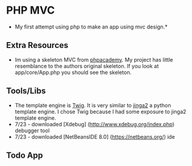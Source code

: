 # PHP MVC

* My first attempt using php to make an app using mvc design.*

## Extra Resources
* Im using a skeleton MVC from [phpacademy](http://www.youtube.com/playlist?list=PLfdtiltiRHWGXVHXX09fxXDi-DqInchFD).  My project has little resemblance to the authors original skeleton.  If you look at app/core/App.php you should see the skeleton.

## Tools/Libs
* The template engine is [Twig](http://twig.sensiolabs.org/). It is very similar to [jinga2](http://jinja.pocoo.org/docs/) a python template engine. I chose Twig because I had some exposure to jinga2 template engine.
* 7/23 - downloaded [Xdebug] (http://www.xdebug.org/index.php) debugger tool
* 7/23 - downloaded [NetBeansIDE 8.0] (https://netbeans.org/) ide


## Todo App
